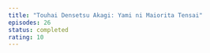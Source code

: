 ```yaml
---
title: "Touhai Densetsu Akagi: Yami ni Maiorita Tensai"
episodes: 26
status: completed
rating: 10
---
```

